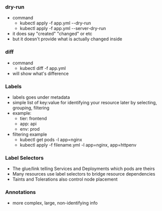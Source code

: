 ### dry-run
- command
    - kubectl apply -f app.yml --dry-run
    - kubectl apply -f app.yml --server-dry-run
- it does say "created" "changed" or etc
- but it doesn't provide what is actually changed inside

### diff
- command
    - kubectl diff -f app.yml
- will show what's difference

### Labels
- labels goes under metadata
- simple list of key:value for identifying your resource later by selecting, grouping, filtering
- example:
    - tier: frontend
    - app: api
    - env: prod
- filtering example
    - kubectl get pods -l app=nginx
    - kubectl apply -f filename.yml -l app=nginx, app=httpenv

### Label Selectors
- The glue/link telling Services and Deployments which pods are theirs
- Many resources use label selectors to bridge resource dependencies
- Taints and Tolerations also control node placement

### Annotations
- more complex, large, non-identifying info
